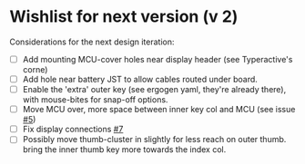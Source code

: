# Wishlist for next version (v 2)

Considerations for the next design iteration:

- [ ] Add mounting MCU-cover holes near display header (see Typeractive's corne)
- [ ] Add hole near battery JST to allow cables routed under board.
- [ ] Enable the 'extra' outer key (see ergogen yaml, they're already there), with mouse-bites for snap-off options.
- [ ] Move MCU over, more space between inner key col and MCU (see issue [#5](https://github.com/thrly/tempest/issues/5))
- [ ] Fix display connections [#7](https://github.com/thrly/tempest/issues/7)
- [ ] Possibly move thumb-cluster in slightly for less reach on outer thumb. bring the inner thumb key more towards the index col.
